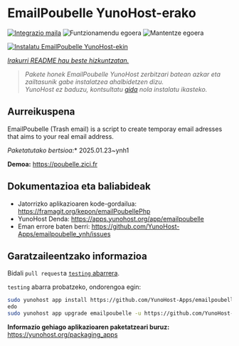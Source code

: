 <!--
Ohart ongi: README hau automatikoki sortu da <https://github.com/YunoHost/apps/tree/master/tools/readme_generator>ri esker
EZ editatu eskuz.
-->

# EmailPoubelle YunoHost-erako

[![Integrazio maila](https://apps.yunohost.org/badge/integration/emailpoubelle)](https://ci-apps.yunohost.org/ci/apps/emailpoubelle/)
![Funtzionamendu egoera](https://apps.yunohost.org/badge/state/emailpoubelle)
![Mantentze egoera](https://apps.yunohost.org/badge/maintained/emailpoubelle)

[![Instalatu EmailPoubelle YunoHost-ekin](https://install-app.yunohost.org/install-with-yunohost.svg)](https://install-app.yunohost.org/?app=emailpoubelle)

*[Irakurri README hau beste hizkuntzatan.](./ALL_README.md)*

> *Pakete honek EmailPoubelle YunoHost zerbitzari batean azkar eta zailtasunik gabe instalatzea ahalbidetzen dizu.*  
> *YunoHost ez baduzu, kontsultatu [gida](https://yunohost.org/install) nola instalatu ikasteko.*

## Aurreikuspena

EmailPoubelle (Trash email) is a script to create temporay email adresses that aims to your real email address.


*Paketatutako bertsioa:** 2025.01.23~ynh1

**Demoa:** <https://poubelle.zici.fr>
## Dokumentazioa eta baliabideak

- Jatorrizko aplikazioaren kode-gordailua: <https://framagit.org/kepon/emailPoubellePhp>
- YunoHost Denda: <https://apps.yunohost.org/app/emailpoubelle>
- Eman errore baten berri: <https://github.com/YunoHost-Apps/emailpoubelle_ynh/issues>

## Garatzaileentzako informazioa

Bidali `pull request`a [`testing` abarrera](https://github.com/YunoHost-Apps/emailpoubelle_ynh/tree/testing).

`testing` abarra probatzeko, ondorengoa egin:

```bash
sudo yunohost app install https://github.com/YunoHost-Apps/emailpoubelle_ynh/tree/testing --debug
edo
sudo yunohost app upgrade emailpoubelle -u https://github.com/YunoHost-Apps/emailpoubelle_ynh/tree/testing --debug
```

**Informazio gehiago aplikazioaren paketatzeari buruz:** <https://yunohost.org/packaging_apps>
